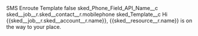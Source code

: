 <?xml version="1.0" encoding="UTF-8"?>
<CustomMetadata xmlns="http://soap.sforce.com/2006/04/metadata" xmlns:xsi="http://www.w3.org/2001/XMLSchema-instance" xmlns:xsd="http://www.w3.org/2001/XMLSchema">
    <label>SMS Enroute Template</label>
    <protected>false</protected>
    <values>
        <field>sked_Phone_Field_API_Name__c</field>
        <value xsi:type="xsd:string">sked__job__r.sked__contact__r.mobilephone</value>
    </values>
    <values>
        <field>sked_Template__c</field>
        <value xsi:type="xsd:string">Hi {{sked__job__r.sked__account__r.name}}, 
{{sked__resource__r.name}} is on the way to your place.</value>
    </values>
</CustomMetadata>
